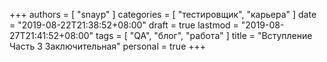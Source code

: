 +++
authors = [ "snayp" ]
categories = [ "тестировщик", "карьера" ]
date = "2019-08-22T21:38:52+08:00"
draft = true
lastmod = "2019-08-27T21:41:52+08:00"
tags = [ "QA", "блог", "работа" ]
title = "Вступление Часть 3 Заключительная"
personal = true
+++

##
